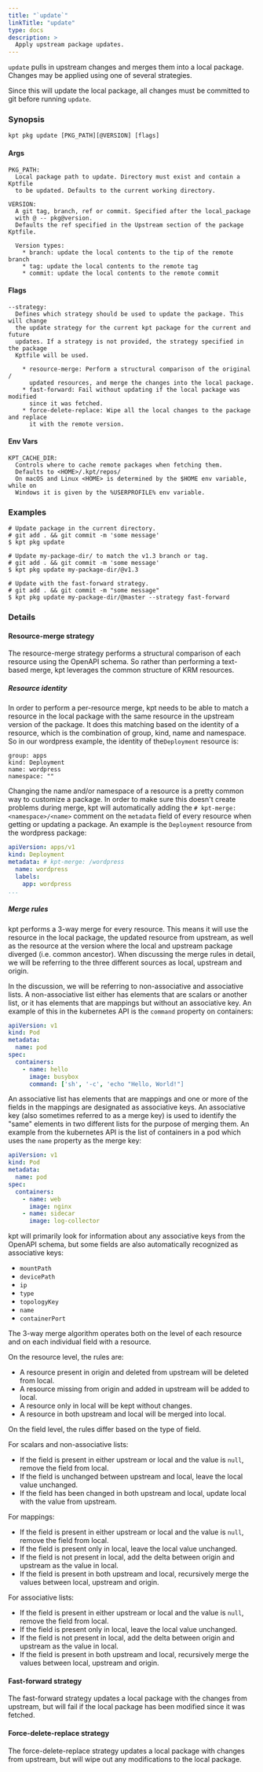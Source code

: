 ```yaml
---
title: "`update`"
linkTitle: "update"
type: docs
description: >
  Apply upstream package updates.
---
```


<!--mdtogo:Short
    Apply upstream package updates.
-->

`update` pulls in upstream changes and merges them into a local package. Changes
may be applied using one of several strategies.

Since this will update the local package, all changes must be committed to git
before running `update`.

### Synopsis

<!--mdtogo:Long-->

```
kpt pkg update [PKG_PATH][@VERSION] [flags]
```

#### Args

```
PKG_PATH:
  Local package path to update. Directory must exist and contain a Kptfile
  to be updated. Defaults to the current working directory.

VERSION:
  A git tag, branch, ref or commit. Specified after the local_package
  with @ -- pkg@version.
  Defaults the ref specified in the Upstream section of the package Kptfile.

  Version types:
    * branch: update the local contents to the tip of the remote branch
    * tag: update the local contents to the remote tag
    * commit: update the local contents to the remote commit
```

#### Flags

```
--strategy:
  Defines which strategy should be used to update the package. This will change
  the update strategy for the current kpt package for the current and future
  updates. If a strategy is not provided, the strategy specified in the package
  Kptfile will be used.

    * resource-merge: Perform a structural comparison of the original /
      updated resources, and merge the changes into the local package.
    * fast-forward: Fail without updating if the local package was modified
      since it was fetched.
    * force-delete-replace: Wipe all the local changes to the package and replace
      it with the remote version.
```

#### Env Vars

```
KPT_CACHE_DIR:
  Controls where to cache remote packages when fetching them.
  Defaults to <HOME>/.kpt/repos/
  On macOS and Linux <HOME> is determined by the $HOME env variable, while on
  Windows it is given by the %USERPROFILE% env variable.
```

<!--mdtogo-->

### Examples

<!--mdtogo:Examples-->

```shell
# Update package in the current directory.
# git add . && git commit -m 'some message'
$ kpt pkg update
```

```shell
# Update my-package-dir/ to match the v1.3 branch or tag.
# git add . && git commit -m 'some message'
$ kpt pkg update my-package-dir/@v1.3
```

```shell
# Update with the fast-forward strategy.
# git add . && git commit -m "some message"
$ kpt pkg update my-package-dir/@master --strategy fast-forward
```

<!--mdtogo-->

### Details

#### Resource-merge strategy

The resource-merge strategy performs a structural comparison of each resource using the
OpenAPI schema. So rather than performing a text-based merge, kpt leverages the
common structure of KRM resources.

##### Resource identity
In order to perform a per-resource merge, kpt needs to be able to match a resource in
the local package with the same resource in the upstream version of the package. It does
this matching based on the identity of a resource, which is the combination of group,
kind, name and namespace. So in our wordpress example, the identity of the`Deployment`
resource is:
```
group: apps
kind: Deployment
name: wordpress
namespace: ""
```
Changing the name and/or namespace of a resource is a pretty common way to customize
a package. In order to make sure this doesn't create problems during merge, kpt will
automatically adding the `# kpt-merge: <namespace>/<name>` comment on the `metadata`
field of every resource when getting or updating a package. An example is the `Deployment`
resource from the wordpress package:
```yaml
apiVersion: apps/v1
kind: Deployment
metadata: # kpt-merge: /wordpress
  name: wordpress
  labels:
    app: wordpress
...
```

##### Merge rules
kpt performs a 3-way merge for every resource. This means it will use the resource
in the local package, the updated resource from upstream, as well as the resource
at the version where the local and upstream package diverged (i.e.
common ancestor). When discussing the merge rules in detail, we will be referring to
the three different sources as local, upstream and origin.

In the discussion, we will be referring to non-associative and associative lists. A
non-associative list either has elements that are scalars or another list, or it has elements
that are mappings but without an associative key. An example of this in the kubernetes
API is the `command` property on containers:
```yaml
apiVersion: v1
kind: Pod
metadata:
  name: pod
spec:
  containers:
    - name: hello
      image: busybox
      command: ['sh', '-c', 'echo "Hello, World!"]
```

An associative list has elements that are mappings and
one or more of the fields in the mappings are designated as associative keys. An associative key
(also sometimes referred to as a merge key) is used to identify the "same" elements in two
different lists for the purpose of merging them. An example from the kubernetes API
is the list of containers in a pod which uses the `name` property as the merge key:
```yaml
apiVersion: v1
kind: Pod
metadata:
  name: pod
spec:
  containers:
    - name: web
      image: nginx
    - name: sidecar
      image: log-collector
```

kpt will primarily look for information about
any associative keys from the OpenAPI schema, but some fields are also automatically recognized as
associative keys:
* `mountPath`
* `devicePath`
* `ip`
* `type`
* `topologyKey`
* `name`
* `containerPort`

The 3-way merge algorithm operates both on the level of each resource and on
each individual field with a resource. 

On the resource level, the rules are:

* A resource present in origin and deleted from upstream will be deleted from local.
* A resource missing from origin and added in upstream will be added to local.
* A resource only in local will be kept without changes.
* A resource in both upstream and local will be merged into local.

On the field level, the rules differ based on the type of field.

For scalars and non-associative lists:
* If the field is present in either upstream or local and the value is `null`, remove the field from local.
* If the field is unchanged between upstream and local, leave the local value unchanged.
* If the field has been changed in both upstream and local, update local with the value from upstream.

For mappings:
* If the field is present in either upstream or local and the value is `null`, remove the field from local.
* If the field is present only in local, leave the local value unchanged.
* If the field is not present in local, add the delta between origin and upstream as the value in local.
* If the field is present in both upstream and local, recursively merge the values between local, upstream and origin.

For associative lists:
* If the field is present in either upstream or local and the value is `null`, remove the field from local.
* If the field is present only in local, leave the local value unchanged.
* If the field is not present in local, add the delta between origin and upstream as the value in local.
* If the field is present in both upstream and local, recursively merge the values between local, upstream and origin.

#### Fast-forward strategy

The fast-forward strategy updates a local package with the changes from upstream, but will
fail if the local package has been modified since it was fetched.

#### Force-delete-replace strategy

The force-delete-replace strategy updates a local package with changes from upstream, but will
wipe out any modifications to the local package.
